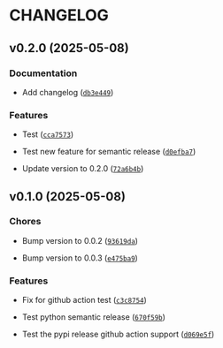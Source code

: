 # CHANGELOG


## v0.2.0 (2025-05-08)

### Documentation

- Add changelog
  ([`db3e449`](https://github.com/keying-one/mixin-client-private/commit/db3e449ad91b07f28bfc79b1d77aee708f4166c7))

### Features

- Test
  ([`cca7573`](https://github.com/keying-one/mixin-client-private/commit/cca7573064b5d7e304650c1edff1425e2caa283f))

- Test new feature for semantic release
  ([`d0efba7`](https://github.com/keying-one/mixin-client-private/commit/d0efba7ed6e82df1ec5f5a450073da1a35f82b67))

- Update version to 0.2.0
  ([`72a6b4b`](https://github.com/keying-one/mixin-client-private/commit/72a6b4b65dda929f78ec0556ceaef3c7a689bee9))


## v0.1.0 (2025-05-08)

### Chores

- Bump version to 0.0.2
  ([`93619da`](https://github.com/keying-one/mixin-client-private/commit/93619da14a472b1eddd067337dc2ae1ac37eaa3f))

- Bump version to 0.0.3
  ([`e475ba9`](https://github.com/keying-one/mixin-client-private/commit/e475ba9a2604cb671f36dbc85b001e0d6a013162))

### Features

- Fix for github action test
  ([`c3c8754`](https://github.com/keying-one/mixin-client-private/commit/c3c8754d16405180f094f6eabd61c90809d0d53f))

- Test python semantic release
  ([`670f59b`](https://github.com/keying-one/mixin-client-private/commit/670f59bd454d75e657c392d70f4de06f03cabf46))

- Test the pypi release github action support
  ([`d069e5f`](https://github.com/keying-one/mixin-client-private/commit/d069e5f49e0196aeb3143b4c6ec9e07ab508e6f2))

